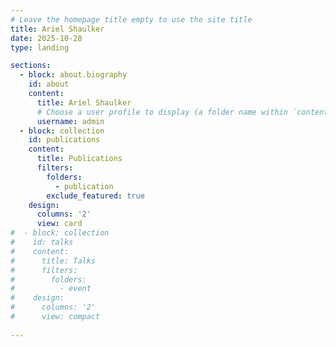```yaml
---
# Leave the homepage title empty to use the site title
title: Ariel Shaulker
date: 2025-10-28
type: landing

sections:
  - block: about.biography
    id: about
    content:
      title: Ariel Shaulker
      # Choose a user profile to display (a folder name within `content/authors/`)
      username: admin
  - block: collection
    id: publications
    content:
      title: Publications
      filters:
        folders:
          - publication
        exclude_featured: true
    design:
      columns: '2'
      view: card
#  - block: collection
#    id: talks
#    content:
#      title: Talks
#      filters:
#        folders:
#          - event
#    design:
#      columns: '2'
#      view: compact
  
---
```

